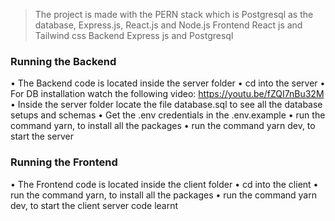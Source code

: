 > The project is made with the PERN stack which is Postgresql as the database, Express.js, React.js and Node.js
> Frontend React js and Tailwind css
> Backend Express js and Postgresql
### Running the Backend
•	The Backend code is located inside the server folder
•	cd into the server 
•	For DB installation watch the following video: https://youtu.be/fZQI7nBu32M
•	Inside the server folder locate the file database.sql to see all the database setups and schemas 
•	Get the .env credentials in the .env.example
•	run the command yarn, to install all the packages
•	run the command yarn dev,  to start the server

### Running the Frontend
•	The Frontend code is located inside the client folder
•	cd into the client 
•	run the command yarn, to install all the packages
•	run the command yarn dev,  to start the client server code learnt 
